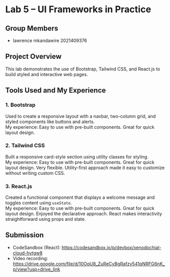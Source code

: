 # Lab 5 – UI Frameworks in Practice

## Group Members
- lawrence mkandawire 2021409376

## Project Overview
This lab demonstrates the use of Bootstrap, Tailwind CSS, and React.js to build styled and interactive web pages.


## Tools Used and My Experience

### 1. Bootstrap
Used to create a responsive layout with a navbar, two-column grid, and styled components like buttons and alerts.  
My experience: Easy to use with pre-built components. Great for quick layout design.

### 2. Tailwind CSS
Built a responsive card-style section using utility classes for styling.  
My experience: Easy to use with pre-built components. Great for quick layout design.
 Very flexible. Utility-first approach made it easy to customize without writing custom CSS.

### 3. React.js
Created a functional component that displays a welcome message and toggles content using `useState`.  
My experience: Easy to use with pre-built components. Great for quick layout design.
Enjoyed the declarative approach. React makes interactivity straightforward using props and state.

## Submission

- CodeSandbox (React): https://codesandbox.io/p/devbox/xenodochial-cloud-hytgw8
- Video recording: https://drive.google.com/file/d/10OqU8_ZuReCyBgRafzy541qNRFG6nK_p/view?usp=drive_link
